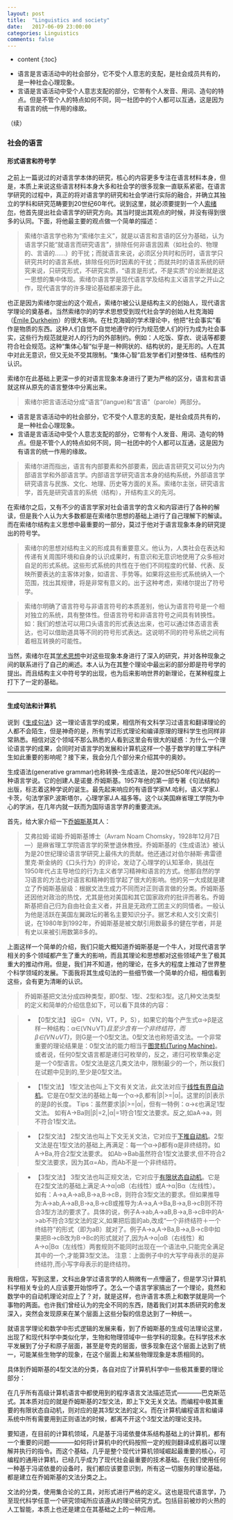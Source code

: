 ```yaml
---
layout: post
title:  "Linguistics and society"
date:   2017-06-09 23:00:00
categories: Linguistics
comments: false
---
```

* content
{:toc}
- 语言是言语活动中的社会部分，它不受个人意志的支配，是社会成员共有的，是一种社会心理现象。
- 言语是言语活动中受个人意志支配的部分，它带有个人发音、用词、造句的特点。但是不管个人的特点如何不同，同一社团中的个人都可以互通，这是因为有语言的统一作用的缘故。
 <!--more-->
（续）

### 社会的语言

#### 形式语言和符号学
之前上一篇说过的对语言学本体的研究，核心的内容更多专注在语言材料本身，但是，本质上来说这些语言材料本身大多和社会学的很多现象一直联系紧密。在语言学研究的过程中，真正的将对语言学的研究和社会学进行实际的融合，并确立其独立的学科和研究范畴要到20世纪60年代。说到这里，就必须要提到一个人[索绪尔](https://en.wikipedia.org/wiki/Ferdinand_de_Saussure)，他首先提出社会语言学的研究方向。其当时提出其观点的时候，并没有得到很多的认同。下面，将他最主要的观点做一个简单的描述：

>索绪尔语言学也称为“索绪尔主义”，就是以语言和言语的区分为基础，认为语言学只能“就语言而研究语言”，排除任何非语言因素（如社会的、物理的、言语的……）的干扰；而就语言来说，必须区分共时和历时，语言学只研究共时的语言系统，排除任何历时因素的干扰；而就共时的语言系统的研究来说，只研究形式，不研究实质，“语言是形式，不是实质"的论断就是这一思想的集中体现。索绪尔语言学是现代语言学及结构主义语言学之开山之作，现代语言学的许多理论基础都来源于此。


也正是因为索绪尔提出的这个观点，索绪尔被公认是结构主义的创始人，现代语言学理论的奠基者。当然索绪尔的的学术思想受到现代社会学的创始人杜克海姆（[Émile Durkheim](https://en.wikipedia.org/wiki/%C3%89mile_Durkheim)）的很大影响。在杜克海姆的学术理论中，他把“社会事实”看作是物质的东西。这种人们自觉不自觉地遵守的行为规范使人们的行为成为社会事实，这些行为规范就是对人的行为的外部制约。例如：人吃饭、穿衣、说话等都要符合社会规范。这种“集体心智”似乎是一种网状的、结构状的，是无形的。人在其中对此无意识，但又无处不受其限制。“集体心智”启发学者们对整体性、结构性的认识。

索绪尔在此基础上更深一步的对语言现象本身进行了更为严格的区分，语言和言语就这样从原先的语言整体中分离出来。

>索绪尔把言语活动分成“语言”(langue)和“言语”（parole）两部分。
- 语言是言语活动中的社会部分，它不受个人意志的支配，是社会成员共有的，是一种社会心理现象。
- 言语是言语活动中受个人意志支配的部分，它带有个人发音、用词、造句的特点。但是不管个人的特点如何不同，同一社团中的个人都可以互通，这是因为有语言的统一作用的缘故。

>索绪尔进而指出，语言有内部要素和外部要素，因此语言研究又可以分为内部语言学和外部语言学。内部语言学研究语言本身的结构系统，外部语言学研究语言与民族、文化、地理、历史等方面的关系。索绪尔主张，研究语言学，首先是研究语言的系统（结构），开结构主义的先河。

在索绪尔之后，又有不少的语言学家对社会语言学的含义和内容进行了各种的解读，但是我个人认为大多数都是在索绪尔思想的基础上进行了自己理解下的解读。而在索绪尔结构主义思想中最重要的一部分，莫过于他对于语言现象本身的研究提出的符号学。

>索绪尔的思想对结构主义的形成具有重要意义。他认为，人类社会在表达和传递有关周围环境和自身的认识成果时，有意识和无意识地使用了众多相对自足的形式系统。这些形式系统的共性在于他们不同程度的代替、代表、反映所要表达的主客体对象，如语言、手势等。如果将这些形式系统纳入一个范围，找出其规律，将是非常有意义的。出于这种考虑，索绪尔提出了符号学。

>索绪尔明确了语言符号与非语言符号的本质差别，他认为语言符号是一个相对独立的系统，具有整体性。但语言符号和非语言符号之间具有转换性。如：我们的想法可以用口头语言的形式表达出来，也可以通过体态语言表达，也可以借助道具等不同的符号形式表达。这说明不同的符号系统之间有着相互转换的可能性。

当然，索绪尔在其[学术思想](https://en.wikipedia.org/wiki/%C3%89mile_Durkheim)中对这些现象本身进行了深入的研究，并对各种现象之间的联系进行了自己的阐述。本人认为在其整个理论中最出彩的部分即是符号学的提出。而且结构主义中符号学的出现，也为后来影响世界的新理论，在某种程度上打下了一定的基础。

---

#### 生成句法和计算机

说到《[生成句法](https://en.wikipedia.org/wiki/Generative_grammar)》这一理论语言学的成果，相信所有文科学习过语言和翻译理论的人都不会陌生，但是神奇的是，所有学过形式理论和编译原理的理科学生也同样非常熟悉。相信对这个领域不那么熟悉的人看到这里会有很大的疑惑：为什么一个理论语言学的成果，会同时对语言学的发展和计算机这样一个基于数学的理工学科产生如此重要的影响呢？接下来，我会分几个部分来介绍其中的奥妙。

生成语法(generative grammar)也称转换-生成语法，是20世纪50年代兴起的一种语言学说。它的创建人是诺曼.乔姆斯基。1957年他的第一部专著《句法结构》出版，标志着这种学说的诞生。最先起来响应的有语音学家M.哈利，语义学家J.卡茨，句法学家P.波斯塔尔，心理学家J.A.福多等。这个以美国麻省理工学院为中心的学派，在几年内就一跃而为国际语言学界的重要流派。

首先，给大家介绍一下[乔姆斯基](https://en.wikipedia.org/wiki/Noam_Chomsky)其人：

>艾弗拉姆·诺姆·乔姆斯基博士（Avram Noam Chomsky，1928年12月7日—）是麻省理工学院语言学的荣誉退休教授。乔姆斯基的《生成语法》被认为是20世纪理论语言学研究上最伟大的贡献。他还通过对伯尔赫斯·弗雷德里克·斯金纳的《口头行为》的评论，发动了心理学的认知革命，挑战在1950年代占主导地位的行为主义者学习精神和语言的方式。他那自然的学习语言的方法也对语言和精神的哲学起了很大的影响。他的另一大成就是建立了乔姆斯基层级：根据文法生成力不同而对正则语言做的分类。乔姆斯基还因他对政治的热忱，尤其是他对美国和其它国家政府的批评而著名。乔姆斯基把自己归为自由社会主义者，并且是无政府工团主义的同情者。一般认为他是活跃在美国左翼政坛的著名主要知识分子。据艺术和人文引文索引说，在1980年到1992年，乔姆斯基是被文献引用数最多的健在学者，并是有史以来被引用数第8多的。

上面这样一个简单的介绍，我们只能大概知道乔姆斯基是一个牛人，对现代语言学相关的多个领域都产生了重大的影响，而且其理论和思想都对这些领域产生了极其重大的推动作用。但是，我们并不知道，他的理论，在多大的程度上推动了世界整个科学领域的发展。下面我将其生成句法的一些细节做一个简单的介绍，相信看到这些，会有更为清晰的认识。

>乔姆斯基把文法分成四种类型，即0型、1型、2型和3型。这几种文法类型的定义和简单的介绍信息如下，可以看下具体的内容：

>- 【0型文法】
设G=（VN，VT，P，S），如果它的每个产生式α→β是这样一种结构：α∈(VN∪VT)*且至少含有一个非终结符，而β∈(VN∪VT)*，则G是一个0型文法。0型文法也称短语文法。一个非常重要的理论结果是：0型文法的能力相当于[图灵机(Turing Machine)](https://en.wikipedia.org/wiki/Turing_machine)。或者说，任何0型文语言都是递归可枚举的，反之，递归可枚举集必定是一个0型语言。0型文法是这几类文法中，限制最少的一个，所以我们在试题中见到的,至少是0型文法。

>- 【1型文法】
1型文法也叫上下文有关文法，此文法对应于[线性有界自动机](https://en.wikipedia.org/wiki/Linear_bounded_automaton)。它是在0型文法的基础上每一个α→β,都有|β|>=|α|。这里的|β|表示的是β的长度。
Tips：虽然要求|β|>=|α|，但有一特例：α→ε也满足1型文法。
如有A->Ba则|β|=2,|α|=1符合1型文法要求。反之,如aA->a，则不符合1型文法。


>- 【2型文法】
2型文法也叫上下文无关文法，它对应于[下推自动机](https://en.wikipedia.org/wiki/Pushdown_automaton)。2型文法是在1型文法的基础上,再满足：每一个α→β都有α是非终结符。如A->Ba,符合2型文法要求。
如Ab->Bab虽然符合1型文法要求,但不符合2型文法要求，因为其α=Ab，而Ab不是一个非终结符。


>- 【3型文法】
3型文法也叫正规文法，它对应于[有限状态自动机](https://en.wikipedia.org/wiki/Finite-state_machine)。它是在2型文法的基础上满足:A→α|αB（右线性）或A→α|Bα（左线性）。
如有：A->a,A->aB,B->a,B->cB，则符合3型文法的要求。但如果推导为:A->ab,A->aB,B->a,B->cB或推导为:A->a,A->Ba,B->a,B->cB则不符合3型方法的要求了。具体的说，例子A->ab,A->aB,B->a,B->cB中的A->ab不符合3型文法的定义,如果把后面的ab,改成“一个非终结符＋一个终结符”的形式（即为aB）就对了。例子A->a,A->Ba,B->a,B->cB中如果把B->cB改为B->Bc的形式就对了,因为A→α|αB（右线性）和A→α|Bα（左线性）两套规则不能同时出现在一个语法中,只能完全满足其中的一个,才能算3型文法。
注意：上面例子中的大写字母表示的是非终结符,而小写字母表示的是终结符。

我相信，写到这里，文科出身学过语言学的人稍微有一点懵逼了，但是学习计算机科学相关专业的人应该要开始惊呼了。怎么一个语言学家搞出了一个理论，竟然和数学中的自动机理论对应上了？对，就是这样，也许语言本质上和数学就是同一个事物的两面。也许我们曾经认为的完全不同的东西，随着我们对其本质研究的愈发深入，突然会发现原来在某个层面上这些分裂的信息达到了一种统一。

就语言学理论和数学中形式逻辑的发展来看，到了乔姆斯基的生成句法理论这里，出现了和现代科学中类似化学，生物和物理领域中一些学科的现象。在科学技术水平发展到了分子和原子层面，甚至是夸克的层面，很多现象在这个层面上达到了统一，可能某些生物学的现象，在这个层面上和某些物理现象是本质相同的。

具体到乔姆斯基的4型文法的分类，各自对应了计算机科学中一些极其重要的理论部分：

在几乎所有高级计算机语言中都使用到的程序语言文法描述范式————巴克斯范式。其本质对应的就是乔姆斯基的2型文法，即上下文无关文法。而编程中极其重要的有限状态自动机，则对应的是其3型文法的定义。而在计算机编程语言和编译系统中所有需要用到正则语法的时候，都离不开这个3型文法的理论支持。

要知道，在目前的计算机领域，凡是基于冯诺依曼体系结构基础上的计算机，都有一个重要的问题————如何将计算机中的代码按照一定的规则翻译成机器可以理解并执行的指令。而这个基础，几乎是整个现代计算机领域崛起最重要的核心，可编程的通用计算机，已经几乎成为了现代社会最重要的技术基础。在我们使用任何一种基于冯诺依曼的设备时，我们都应该要意识到，所有这一切服务的理论基础，都是建立在乔姆斯基的文法分类之上。

文法的分类，使用集合论的工具，对形式进行严格的定义。这也是现代语言学，乃至现代科学任意一个研究领域所应该遵从的理论研究方式。包括目前被炒的火热的人工智能，本质上也还是建立在其基础之上的一种应用。
